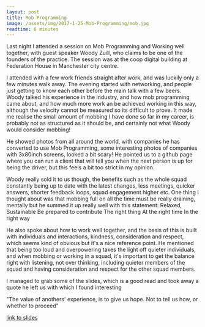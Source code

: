 ```yaml
---
layout: post
title: Mob Programming
image: /assets/img/2017-1-25-Mob-Programming/mob.jpg
readtime: 6 minutes
---
```


Last night I attended a session on Mob Programming and Working well together, with guest speaker Woody Zuill, who claims to be one of the founders of the practice. The session was at the coop digital building at Federation House in Manchester city centre.

<amp-img src="/assets/img/2017-1-25-Mob-Programming/2.PNG"
  width="500"
  height="300">
</amp-img>

I attended with a few work friends straight after work, and was luckily only a few minutes walk away.
The evening started with networking, and people just getting to know each other before the main talk with a few beers. Woody talked his experience in the industry, and how mob programming came about, and how much more work  an be achieved working in this way, although the velocity cannot be measured so its difficult to prove. It made me realise the small amount of mobbing I have done so far in my career, is probably not as structured as it should be, and certainly not what Woody would consider mobbing!

<amp-img src="/assets/img/2017-1-25-Mob-Programming/3.PNG"
  width="500"
  height="300">
</amp-img>


He showed photos from all around the world, with companies he has converted to use Mob Programming, some interesting photos of companies with 3x80inch screens, looked a bit scary!
He pointed us to a github page where you can run a client that will tell you when the next person is up for being the driver, but this feels a bit too strict in my opinion.

<amp-img src="/assets/img/2017-1-25-Mob-Programming/4.PNG"
  width="500"
  height="300">
</amp-img>

Woody really sold it to us though, the benefits such as the whole squad constantly being up to date with the latest changes, less meetings, quicker answers, shorter feedback loops, squad engagement higher etc. One thing I thought about was that mobbing full on all the time must be really draining, mentally but he summed it up really well with this statement:
Relaxed, Sustainable 
Be prepared to contribute 
The right thing 
At the right time
In the right way

<amp-img src="/assets/img/2017-1-25-Mob-Programming/5.PNG"
  width="500"
  height="300">
</amp-img>

He also spoke about how to work well together, and the basis of this is built with individuals and interactions, kindness, consideration and respect, which seems kind of obvious but it's a nice reference point. He mentioned that being too loud and overpowering takes the light off quieter individuals, and when mobbing or working in a squad, it's important to get the balance right with listening, not over thinking, including quieter members of the squad and having consideration and respect for the other squad members.

I managed to grab some of the slides, which is a good read and took away a quote he left us with which I found interesting

<amp-img src="/assets/img/2017-1-25-Mob-Programming/6.PNG"
  width="500"
  height="300">
</amp-img>

"The value of anothers' experience, is to give us hope. Not to tell us how, or whether to proceed"

[link to slides](/assets/pdfs/MobProgramming_WoodyZuill.pdf)